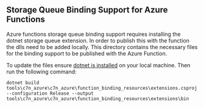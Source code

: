 ## Storage Queue Binding Support for Azure Functions

Azure functions storage queue binding support requires installing the dotnet storage queue extension. In order to publish this with the function the dlls need to be added locally. This directory contains the necessary files for the binding support to be published with the Azure Function.

To update the files ensure [dotnet is installed](https://www.microsoft.com/net/download) on your local machine. Then run the following command:

`dotnet build tools\c7n_azure\c7n_azure\function_binding_resources\extensions.csproj --configuration Release --output tools\c7n_azure\c7n_azure\function_binding_resources\extensions\bin`
 